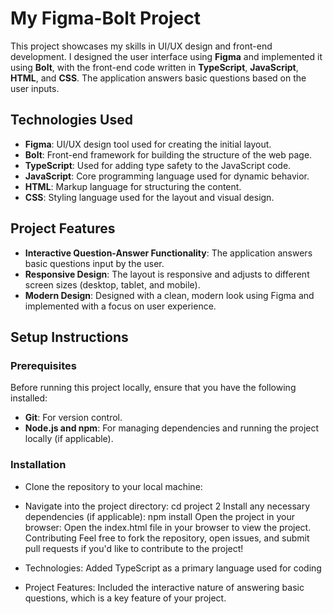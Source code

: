 # My Figma-Bolt Project

This project showcases my skills in UI/UX design and front-end development. I designed the user interface using **Figma** and implemented it using **Bolt**, with the front-end code written in **TypeScript**, **JavaScript**, **HTML**, and **CSS**. The application answers basic questions based on the user inputs.

## Technologies Used

- **Figma**: UI/UX design tool used for creating the initial layout.
- **Bolt**: Front-end framework for building the structure of the web page.
- **TypeScript**: Used for adding type safety to the JavaScript code.
- **JavaScript**: Core programming language used for dynamic behavior.
- **HTML**: Markup language for structuring the content.
- **CSS**: Styling language used for the layout and visual design.

## Project Features

- **Interactive Question-Answer Functionality**: The application answers basic questions input by the user.
- **Responsive Design**: The layout is responsive and adjusts to different screen sizes (desktop, tablet, and mobile).
- **Modern Design**: Designed with a clean, modern look using Figma and implemented with a focus on user experience.

## Setup Instructions

### Prerequisites

Before running this project locally, ensure that you have the following installed:

- **Git**: For version control.
- **Node.js and npm**: For managing dependencies and running the project locally (if applicable).
### Installation
- Clone the repository to your local machine:
- Navigate into the project directory:
cd project 2
Install any necessary dependencies (if applicable):
npm install
Open the project in your browser:
Open the index.html file in your browser to view the project.
Contributing
Feel free to fork the repository, open issues, and submit pull requests if you'd like to contribute to the project!

- Technologies: Added TypeScript as a primary language used for coding
- Project Features: Included the interactive nature of answering basic questions, which is a key feature of your project.
